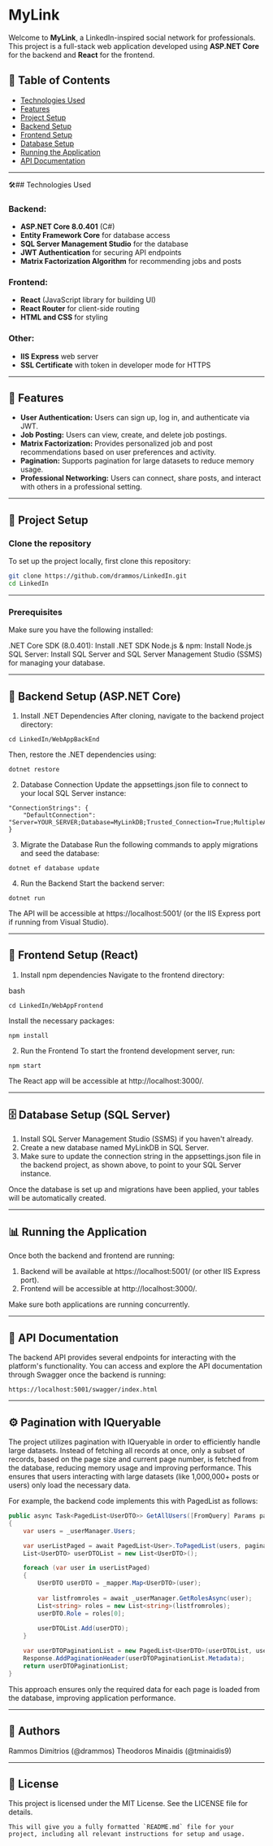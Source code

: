 # MyLink

Welcome to **MyLink**, a LinkedIn-inspired social network for professionals. This project is a full-stack web application developed using **ASP.NET Core** for the backend and **React** for the frontend.

## 📖 Table of Contents
- [Technologies Used](#🛠️technologies-used)
- [Features](#features)
- [Project Setup](#project-setup)
- [Backend Setup](#backend-setup)
- [Frontend Setup](#frontend-setup)
- [Database Setup](#database-setup)
- [Running the Application](#running-the-application)
- [API Documentation](#api-documentation)

---

🛠️## Technologies Used

### Backend:
- **ASP.NET Core 8.0.401** (C#)
- **Entity Framework Core** for database access
- **SQL Server Management Studio** for the database
- **JWT Authentication** for securing API endpoints
- **Matrix Factorization Algorithm** for recommending jobs and posts

### Frontend:
- **React** (JavaScript library for building UI)
- **React Router** for client-side routing
- **HTML and CSS** for styling

### Other:
- **IIS Express** web server
- **SSL Certificate** with token in developer mode for HTTPS

---

## 📑 Features

- **User Authentication:** Users can sign up, log in, and authenticate via JWT.
- **Job Posting:** Users can view, create, and delete job postings.
- **Matrix Factorization:** Provides personalized job and post recommendations based on user preferences and activity.
- **Pagination:** Supports pagination for large datasets to reduce memory usage.
- **Professional Networking:** Users can connect, share posts, and interact with others in a professional setting.

---



## 🚀 Project Setup

### Clone the repository

To set up the project locally, first clone this repository:

```bash
git clone https://github.com/drammos/LinkedIn.git
cd LinkedIn
```

---

### Prerequisites
Make sure you have the following installed:

.NET Core SDK (8.0.401): Install .NET SDK
Node.js & npm: Install Node.js
SQL Server: Install SQL Server and SQL Server Management Studio (SSMS) for managing your database.

---

## 🔧 Backend Setup (ASP.NET Core)
1. Install .NET Dependencies
After cloning, navigate to the backend project directory:

```
cd LinkedIn/WebAppBackEnd
```

Then, restore the .NET dependencies using:

```
dotnet restore
```


2. Database Connection
Update the appsettings.json file to connect to your local SQL Server instance:

```
"ConnectionStrings": {
    "DefaultConnection": "Server=YOUR_SERVER;Database=MyLinkDB;Trusted_Connection=True;MultipleActiveResultSets=true"
}
```


3. Migrate the Database
Run the following commands to apply migrations and seed the database:

```
dotnet ef database update
```


4. Run the Backend
Start the backend server:

```
dotnet run
```

The API will be accessible at https://localhost:5001/ (or the IIS Express port if running from Visual Studio).

---

## 🎨 Frontend Setup (React)
1. Install npm dependencies
Navigate to the frontend directory:

bash
```
cd LinkedIn/WebAppFrontend
```

Install the necessary packages:
```
npm install
```

2. Run the Frontend
To start the frontend development server, run:

```
npm start
```
The React app will be accessible at http://localhost:3000/.

---

## 🗄️ Database Setup (SQL Server)
1. Install SQL Server Management Studio (SSMS) if you haven't already.
2. Create a new database named MyLinkDB in SQL Server.
3. Make sure to update the connection string in the appsettings.json file in the backend project, as shown above, to point to your SQL Server instance.

Once the database is set up and migrations have been applied, your tables will be automatically created.

---

## 📊 Running the Application
Once both the backend and frontend are running:

1. Backend will be available at https://localhost:5001/ (or other IIS Express port).
2. Frontend will be accessible at http://localhost:3000/.

Make sure both applications are running concurrently.

---

## 📜 API Documentation
The backend API provides several endpoints for interacting with the platform's functionality. You can access and explore the API documentation through Swagger once the backend is running:

```
https://localhost:5001/swagger/index.html
```

---

## ⚙️ Pagination with IQueryable
The project utilizes pagination with IQueryable in order to efficiently handle large datasets. Instead of fetching all records at once, only a subset of records, based on the page size and current page number, is fetched from the database, reducing memory usage and improving performance. This ensures that users interacting with large datasets (like 1,000,000+ posts or users) only load the necessary data.

For example, the backend code implements this with PagedList<T> as follows:


```csharp
public async Task<PagedList<UserDTO>> GetAllUsers([FromQuery] Params paginationParams)
{
    var users = _userManager.Users;

    var userListPaged = await PagedList<User>.ToPagedList(users, paginationParams.PageNumber, paginationParams.PageSize);
    List<UserDTO> userDTOList = new List<UserDTO>();

    foreach (var user in userListPaged)
    {
        UserDTO userDTO = _mapper.Map<UserDTO>(user);
        
        var listfromroles = await _userManager.GetRolesAsync(user);
        List<string> roles = new List<string>(listfromroles);
        userDTO.Role = roles[0];
        
        userDTOList.Add(userDTO);
    }

    var userDTOPaginationList = new PagedList<UserDTO>(userDTOList, userListPaged.Metadata.TotalCount, userListPaged.Metadata.CurrentPage, userListPaged.Metadata.PageSize);
    Response.AddPaginationHeader(userDTOPaginationList.Metadata);
    return userDTOPaginationList;
}

```

This approach ensures only the required data for each page is loaded from the database, improving application performance.

---

## 👤 Authors
Rammos Dimitrios (@drammos)
Theodoros Minaidis (@tminaidis9)

---

## 📄 License
This project is licensed under the MIT License. See the LICENSE file for details.

```
This will give you a fully formatted `README.md` file for your project, including all relevant instructions for setup and usage.
```
